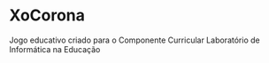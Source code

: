 # XoCorona
 Jogo educativo criado para o Componente Curricular Laboratório de Informática na Educação
